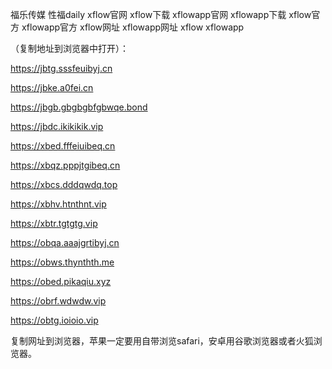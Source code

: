 福乐传媒 性福daily xflow官网 xflow下载 xflowapp官网 xflowapp下载 xflow官方 xflowapp官方 xflow网址 xflowapp网址 xflow xflowapp

（复制地址到浏览器中打开）：

https://jbtg.sssfeuibyj.cn

https://jbke.a0fei.cn

https://jbgb.gbgbgbfgbwqe.bond

https://jbdc.ikikikik.vip

https://xbed.fffeiuibeq.cn

https://xbqz.pppjtgibeq.cn

https://xbcs.dddqwdq.top

https://xbhv.htnthnt.vip

https://xbtr.tgtgtg.vip

https://obqa.aaajgrtibyj.cn

https://obws.thynthth.me

https://obed.pikaqiu.xyz

https://obrf.wdwdw.vip

https://obtg.ioioio.vip

复制网址到浏览器，苹果一定要用自带浏览safari，安卓用谷歌浏览器或者火狐浏览器。
